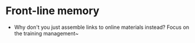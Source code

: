 # Front-line memory
- Why don't you just assemble links to online materials instead? Focus on the training management~